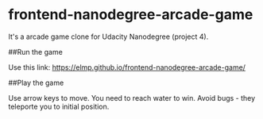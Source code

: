 frontend-nanodegree-arcade-game
===============================

It's a arcade game clone for Udacity Nanodegree (project 4).

##Run the game

  Use this link: https://elmp.github.io/frontend-nanodegree-arcade-game/

##Play the game

  Use arrow keys to move.
  You need to reach water to win.
  Avoid bugs - they teleporte you to initial position.
